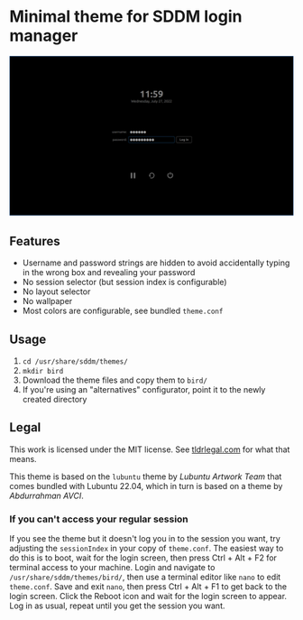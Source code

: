 # Minimal theme for SDDM login manager

![preview.png](preview.png)

## Features

- Username and password strings are hidden to avoid accidentally typing in the wrong box and revealing your password
- No session selector (but session index is configurable)
- No layout selector
- No wallpaper
- Most colors are configurable, see bundled `theme.conf`

## Usage

1. `cd /usr/share/sddm/themes/`
1. `mkdir bird`
1. Download the theme files and copy them to `bird/`
1. If you're using an "alternatives" configurator, point it to the newly created directory

## Legal

This work is licensed under the MIT license. See [tldrlegal.com](https://tldrlegal.com/license/mit-license) for what that means.

This theme is based on the `lubuntu` theme by _Lubuntu Artwork Team_ that comes bundled with Lubuntu 22.04, which in turn is based on a theme by _Abdurrahman AVCI_.

### If you can't access your regular session

If you see the theme but it doesn't log you in to the session you want, try adjusting the `sessionIndex` in your copy of `theme.conf`. The easiest way to do this is to boot, wait for the login screen, then press Ctrl + Alt + F2 for terminal access to your machine. Login and navigate to `/usr/share/sddm/themes/bird/`, then use a terminal editor like `nano` to edit `theme.conf`. Save and exit `nano`, then press Ctrl + Alt + F1 to get back to the login screen. Click the Reboot icon and wait for the login screen to appear. Log in as usual, repeat until you get the session you want.
